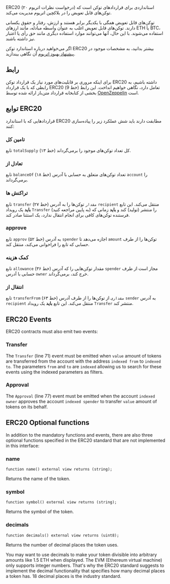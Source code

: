 ERC20 (درخواست نظرات اتریوم ۲۰) استانداردی برای قراردادهای توکن است که توکن‌های قابل تعویض را در بلاکچین اتریوم مدیریت می‌کند.

توکن‌های قابل تعویض همگی با یکدیگر برابر هستند و ارزش، رفتار و حقوق یکسانی دارند. توکن‌های قابل تعویض اغلب به عنوان واسطه مبادله، مانند ارزهای ETH یا BTC، استفاده می‌شوند. با این حال، آنها می‌توانند موارد استفاده دیگری مانند حق رأی یا اعتبار نیز داشته باشند.

اگر می‌خواهید درباره استاندارد توکن ERC20 بیشتر بدانید، به مشخصات موجود در <a href="https://eips.ethereum.org/EIPS/eip-20" target="_blank">پیشنهاد بهبود اتریوم</a> آن نگاهی بیندازید.

## رابط

برای اینکه مروری بر قابلیت‌های مورد نیاز یک قرارداد توکن ERC20 داشته باشیم، به رابطی که با یک قرارداد ERC20 تعامل دارد، نگاهی خواهیم انداخت.
این رابط (خط 9) بخشی از کتابخانه قرارداد متن‌باز ارائه شده توسط <a href="https://github.com/OpenZeppelin/openzeppelin-contracts/blob/v4.4.0/contracts/token/ERC20/IERC20.sol" target="_blank">OpenZeppelin</a> است.

## توابع ERC20

قراردادهایی که با استاندارد ERC20 مطابقت دارند باید شش عملکرد زیر را پیاده‌سازی کنند:

### تامین کل

تابع `totalSupply` (خط ۱۳) کل تعداد توکن‌های موجود را برمی‌گرداند.

### تعادل از

تابع `balanceOf` (خط ۱۸) تعداد توکن‌های متعلق به حسابی با آدرس `account` را برمی‌گرداند.

### تراکنش ها

تابع `transfer` (خط ۲۷) `مقدار` توکن‌ها را به آدرس `recipient` منتقل می‌کند.
این تابع **باید** یک رویداد `Transfer` (به پایین مراجعه کنید) را منتشر (تولید) کند و **باید** زمانی که فرستنده توکن‌های کافی برای انجام انتقال ندارد، یک استثنا صادر کند.

### approve

تابع `approv` (خط ۵۲) به آدرس `spender` اجازه می‌دهد تا `amount` توکن‌ها را از طرف حسابی که تابع را فراخوانی می‌کند، منتقل کند.

### کمک هزینه

تابع `allowance` (خط ۳۶) مقدار توکن‌هایی را که آدرس `spender` مجاز است از طرف حسابی با آدرس `owner` خرج کند، برمی‌گرداند.

### انتقال از

تابع `transferFrom` (خط ۶۳) `مقداری` از توکن‌ها را از طرف آدرس `sender` به آدرس `recipient` منتقل می‌کند.
این تابع **باید** یک رویداد `Transfer` منتشر کند.

## ERC20 Events

ERC20 contracts must also emit two events:

### Transfer

The `Transfer` (line 71) event must be emitted when `value` amount of tokens are transferred from the account with the address `indexed from` to `indexed to`. The parameters `from` and `to` are `indexed` allowing us to search for these events using the indexed parameters as filters.

### Approval

The `Approval` (line 77)  event must be emitted when the account `indexed owner` approves the account `indexed spender` to transfer `value` amount of tokens on its behalf.

## ERC20 Optional functions

In addition to the mandatory functions and events, there are also three optional functions specified in the ERC20 standard that are not implemented in this interface:

### name

`function name() external view returns (string);`

Returns the name of the token.

### symbol

`function symbol() external view returns (string);`

Returns the symbol of the token.

### decimals

`function decimals() external view returns (uint8);`

Returns the number of decimal places the token uses.

You may want to use decimals to make your token divisible into arbitrary amounts like 1.5 ETH when displayed. The EVM (Ethereum virtual machine) only supports integer numbers. That's why the ERC20 standard suggests to implement the decimal functionality that specifies how many decimal places a token has. 18 decimal places is the industry standard.
